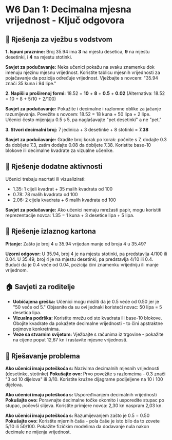 # W6 Dan 1: Decimalna mjesna vrijednost - Ključ odgovora

## 📝 Rješenja za vježbu s vodstvom

**1. Ispuni praznine:** Broj 35.94 ima **3** na mjestu desetica, **9** na mjestu desetinki, i **4** na mjestu stotinki.

**Savjet za podučavanje:** Neka učenici pokažu na svaku znamenku dok imenuju njezinu mjesnu vrijednost. Koristite tablicu mjesnih vrijednosti za pojačavanje da pozicija određuje vrijednost. Vježbajte s novcem: "35.94 znači 35 kuna i 94 lipe."

**2. Napiši u proširenoj formi:** 18.52 = **10** + **8** + **0.5** + **0.02**
   (Alternativa: 18.52 = 10 + 8 + 5/10 + 2/100)

**Savjet za podučavanje:** Pokažite i decimalne i razlomne oblike za jačanje razumijevanja. Povežite s novcem: 18.52 = 18 kuna + 50 lipa + 2 lipe. Učenici često mijenjaju 0.5 s 5, pa naglašavajte "pet desetinki" a ne "pet."

**3. Stvori decimalni broj:** 7 jedinica + 3 desetinke + 8 stotinki = **7.38**

**Savjet za podučavanje:** Gradite broj korak po korak: počnite s 7, dodajte 0.3 da dobijete 7.3, zatim dodajte 0.08 da dobijete 7.38. Koristite base-10 blokove ili decimalne kvadrate za vizualne učenike.

## 🚀 Rješenje dodatne aktivnosti

Učenici trebaju nacrtati ili vizualizirati:
- 1.35: 1 cijeli kvadrat + 35 malih kvadrata od 100
- 0.78: 78 malih kvadrata od 100 
- 2.06: 2 cijela kvadrata + 6 malih kvadrata od 100

**Savjet za podučavanje:** Ako učenici nemaju mrežasti papir, mogu koristiti reprezentacije novca: 1.35 = 1 kuna + 3 desetice lipa + 5 lipa.

## 🎯 Rješenje izlaznog kartona

**Pitanje:** Zašto je broj 4 u 35.94 vrijedan manje od broja 4 u 35.49?

**Uzorni odgovor:** U 35.94, broj 4 je na mjestu stotinki, pa predstavlja 4/100 ili 0.04. U 35.49, broj 4 je na mjestu desetinki, pa predstavlja 4/10 ili 0.4. Budući da je 0.4 veće od 0.04, pozicija čini znamenku vrijedniju ili manje vrijednom.

## 🏠 Savjeti za roditelje

- **Uobičajena greška:** Učenici mogu misliti da je 0.5 veće od 0.50 jer je "50 veće od 5." Objasnite da su ovi jednaki koristeći novac: 50 lipa = 5 desetica lipa.
- **Vizualna podrška:** Koristite mrežu od sto kvadrata ili base-10 blokove. Obojite kvadrate da pokažete decimalne vrijednosti - to čini apstraktne pojmove konkretnima.
- **Veze sa stvarnim svijetom:** Vježbajte s računima iz trgovine - pokažite na cijene poput 12,67 kn i rastavite mjesne vrijednosti.

## 🔧 Rješavanje problema

**Ako učenici imaju poteškoća s:** Nazivima decimalnih mjesnih vrijednosti (desetinke, stotinke)
**Pokušajte ovo:** Prvo povežite s razlomcima - 0.3 znači "3 od 10 dijelova" ili 3/10. Koristite kružne dijagrame podijeljene na 10 i 100 dijelova.

**Ako učenici imaju poteškoća s:** Uspoređivanjem decimalnih vrijednosti
**Pokušajte ovo:** Poravnajte decimalne točke okomito i usporedite stupac po stupac, počevši slijeva. Koristite primjere novca: 2,30 kn naspram 2,03 kn.

**Ako učenici imaju poteškoća s:** Razumijevanjem zašto je 0.5 = 0.50
**Pokušajte ovo:** Koristite mjernih čaša - pola čaše je isto bilo da to zovete 5/10 ili 50/100. Pokažite fizičkim modelima da dodavanje nula nakon decimale ne mijenja vrijednost.